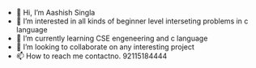 - 👋 Hi, I’m Aashish Singla
- 👀 I’m interested in all kinds of beginner level interseting problems in c language
- 🌱 I’m currently learning CSE engeneering and  c language
- 💞️ I’m looking to collaborate on any interesting project
- 📫 How to reach me contactno. 92115184444

<!---
aaashishsinga567/aaashishsinga567 is a ✨ special ✨ repository because its `README.md` (this file) appears on your GitHub profile.
You can click the Preview link to take a look at your changes.
--->
